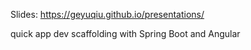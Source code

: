 Slides: https://geyuqiu.github.io/presentations/

quick app dev scaffolding with Spring Boot and Angular
